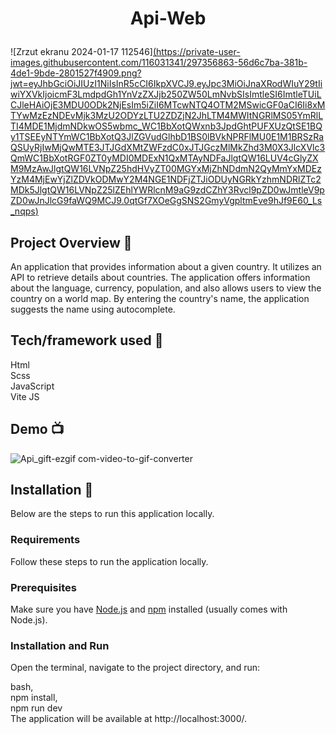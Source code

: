 <h1 align="center">

Api-Web

</h1>


<p align="center">
  
 ![Zrzut ekranu 2024-01-17 112546][(https://private-user-images.githubusercontent.com/116031341/297356863-56d6c7ba-381b-4de1-9bde-2801527f4909.png?jwt=eyJhbGciOiJIUzI1NiIsInR5cCI6IkpXVCJ9.eyJpc3MiOiJnaXRodWIuY29tIiwiYXVkIjoicmF3LmdpdGh1YnVzZXJjb250ZW50LmNvbSIsImtleSI6ImtleTUiLCJleHAiOjE3MDU0ODk2NjEsIm5iZiI6MTcwNTQ4OTM2MSwicGF0aCI6Ii8xMTYwMzEzNDEvMjk3MzU2ODYzLTU2ZDZjN2JhLTM4MWItNGRlMS05YmRlLTI4MDE1MjdmNDkwOS5wbmc_WC1BbXotQWxnb3JpdGhtPUFXUzQtSE1BQy1TSEEyNTYmWC1BbXotQ3JlZGVudGlhbD1BS0lBVkNPRFlMU0E1M1BRSzRaQSUyRjIwMjQwMTE3JTJGdXMtZWFzdC0xJTJGczMlMkZhd3M0X3JlcXVlc3QmWC1BbXotRGF0ZT0yMDI0MDExN1QxMTAyNDFaJlgtQW16LUV4cGlyZXM9MzAwJlgtQW16LVNpZ25hdHVyZT00MGYxMjZhNDdmN2QyMmYxMDEzYzM4MjEwYjZlZDVkODMwY2M4NGE1NDFjZTJiODUyNGRkYzhmNDRlZTc2MDk5JlgtQW16LVNpZ25lZEhlYWRlcnM9aG9zdCZhY3Rvcl9pZD0wJmtleV9pZD0wJnJlcG9faWQ9MCJ9.0qtGf7XOeGgSNS2GmyVgpltmEve9hJf9E60_Ls_nqps)](https://private-user-images.githubusercontent.com/116031341/297356863-56d6c7ba-381b-4de1-9bde-2801527f4909.png?jwt=eyJhbGciOiJIUzI1NiIsInR5cCI6IkpXVCJ9.eyJpc3MiOiJnaXRodWIuY29tIiwiYXVkIjoicmF3LmdpdGh1YnVzZXJjb250ZW50LmNvbSIsImtleSI6ImtleTUiLCJleHAiOjE3MDg4MTMyOTIsIm5iZiI6MTcwODgxMjk5MiwicGF0aCI6Ii8xMTYwMzEzNDEvMjk3MzU2ODYzLTU2ZDZjN2JhLTM4MWItNGRlMS05YmRlLTI4MDE1MjdmNDkwOS5wbmc_WC1BbXotQWxnb3JpdGhtPUFXUzQtSE1BQy1TSEEyNTYmWC1BbXotQ3JlZGVudGlhbD1BS0lBVkNPRFlMU0E1M1BRSzRaQSUyRjIwMjQwMjI0JTJGdXMtZWFzdC0xJTJGczMlMkZhd3M0X3JlcXVlc3QmWC1BbXotRGF0ZT0yMDI0MDIyNFQyMjE2MzJaJlgtQW16LUV4cGlyZXM9MzAwJlgtQW16LVNpZ25hdHVyZT0xZGE4ZjhlYjI0Mjk3MTY3MzUyNTVhNTQwZTFhYjhlY2UzZDYwNTBkODg1MzYzYTg2NjYyMjNlMTVlYTI4ODVmJlgtQW16LVNpZ25lZEhlYWRlcnM9aG9zdCZhY3Rvcl9pZD0wJmtleV9pZD0wJnJlcG9faWQ9MCJ9.dG6s_SG2c2nloI6BYB7gAb6TJn5Ejd-Q8qHjS1BvyXc)
  
</p>

## Project Overview 🎉

An application that provides information about a given country. It utilizes an API to retrieve details about countries. The application offers information about the language, currency, population, and also allows users to view the country on a world map. By entering the country's name, the application suggests the name using autocomplete.

## Tech/framework used 🔧


 Html                          
 Scss <br>
 JavaScript <br>
 Vite JS                           


## Demo 📺

![Api_gift-ezgif com-video-to-gif-converter](https://github.com/Szubartowski96/API-WEB/assets/116031341/faa7b310-c1a2-40fd-8f35-161fe7ca3550)



## Installation 💾

Below are the steps to run this application locally.

### Requirements

Follow these steps to run the application locally.

### Prerequisites

Make sure you have [Node.js](https://nodejs.org/) and [npm](https://www.npmjs.com/) installed (usually comes with Node.js).

### Installation and Run

Open the terminal, navigate to the project directory, and run:

bash, <br>
npm install, <br>
npm run dev <br>
The application will be available at http://localhost:3000/.










